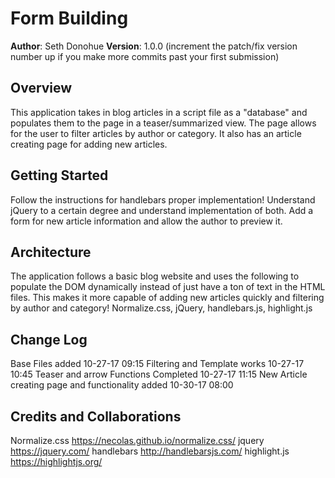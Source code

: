 # Form Building

**Author**: Seth Donohue
**Version**: 1.0.0 (increment the patch/fix version number up if you make more commits past your first submission)

## Overview
<!-- Provide a high level overview of what this application is and why you are building it, beyond the fact that it's an assignment for a Code Fellows 301 class. (i.e. What's your problem domain?) -->
This application takes in blog articles in a script file as a "database" and populates them to the page in a teaser/summarized view. The page allows for the user to filter articles by author or category.
It also has an article creating page for adding new articles.

## Getting Started
<!-- What are the steps that a user must take in order to build this app on their own machine and get it running? -->
Follow the instructions for handlebars proper implementation! Understand jQuery to a certain degree and understand implementation of both.
Add a form for new article information and allow the author to preview it.

## Architecture
<!-- Provide a detailed description of the application design. What technologies (languages, libraries, etc) you're using, and any other relevant design information. -->
The application follows a basic blog website and uses the following to populate the DOM dynamically instead of just have a ton of text in the HTML files. This makes it more capable of adding new articles quickly and filtering by author and category!
Normalize.css, jQuery, handlebars.js, highlight.js

## Change Log
<!-- Use this are to document the iterative changes made to your application as each feature is successfully implemented. Use time stamps. Here's an examples:

01-01-2001 4:59pm - Application now has a fully-functional express server, with GET and POST routes for the book resource.
-->
Base Files added 10-27-17 09:15
Filtering and Template works 10-27-17 10:45
Teaser and arrow Functions Completed 10-27-17 11:15
New Article creating page and functionality added 10-30-17 08:00

## Credits and Collaborations
<!-- Give credit (and a link) to other people or resources that helped you build this application. -->
Normalize.css https://necolas.github.io/normalize.css/
jquery https://jquery.com/
handlebars http://handlebarsjs.com/
highlight.js https://highlightjs.org/
